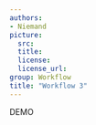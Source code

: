 ```yaml
---
authors:
- Niemand
picture:
  src:
  title:
  license:
  license_url:
group: Workflow
title: "Workflow 3"
---
```

DEMO